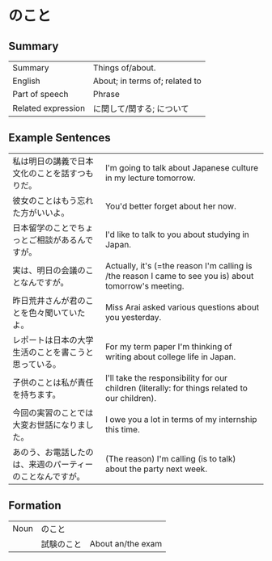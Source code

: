 # のこと

## Summary

<table><tr>   <td>Summary</td>   <td>Things of/about.</td></tr><tr>   <td>English</td>   <td>About; in terms of; related to</td></tr><tr>   <td>Part of speech</td>   <td>Phrase</td></tr><tr>   <td>Related expression</td>   <td>に関して/関する; について</td></tr></table>

## Example Sentences

<table><tr>   <td>私は明日の講義で日本文化のことを話すつもりだ。</td>   <td>I'm going to talk about Japanese culture in my lecture tomorrow.</td></tr><tr>   <td>彼女のことはもう忘れた方がいいよ。</td>   <td>You'd better forget about her now.</td></tr><tr>   <td>日本留学のことでちょっとご相談があるんですが。</td>   <td>I'd like to talk to you about studying in Japan.</td></tr><tr>   <td>実は、明日の会議のことなんですが。</td>   <td>Actually, it's (=the reason I'm calling is /the reason I came to see you is) about tomorrow's meeting.</td></tr><tr>   <td>昨日荒井さんが君のことを色々聞いていたよ。</td>   <td>Miss Arai asked various questions about you yesterday.</td></tr><tr>   <td>レポートは日本の大学生活のことを書こうと思っている。</td>   <td>For my term paper I'm thinking of writing about college life in Japan.</td></tr><tr>   <td>子供のことは私が責任を持ちます。</td>   <td>I'll take the responsibility for our children (literally: for things related to our children).</td></tr><tr>   <td>今回の実習のことでは大変お世話になりました。</td>   <td>I owe you a lot in terms of my internship this time.</td></tr><tr>   <td>あのう、お電話したのは、来週のパーティーのことなんですが。</td>   <td>(The reason) I'm calling (is to talk) about the party next week.</td></tr></table>

## Formation

<table class="table"><tbody><tr class="tr head"><td class="td"><span class="bold">Noun</span></td><td class="td"><span class="concept">のこと</span></td><td class="td"></td></tr><tr class="tr"><td class="td"></td><td class="td"><span>試験</span><span class="concept">のこと</span></td><td class="td"><span>About an/the exam</span></td></tr></tbody></table>

